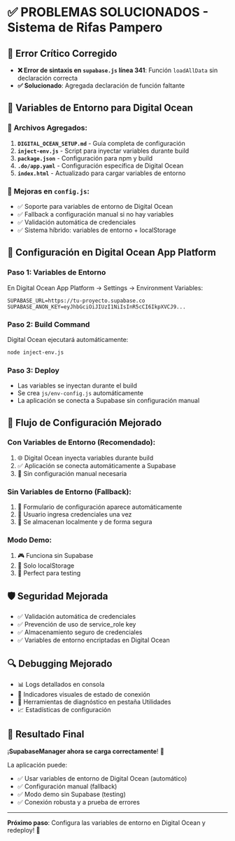# ✅ PROBLEMAS SOLUCIONADOS - Sistema de Rifas Pampero

## 🚨 **Error Crítico Corregido**
- **❌ Error de sintaxis en `supabase.js` línea 341**: Función `loadAllData` sin declaración correcta
- **✅ Solucionado**: Agregada declaración de función faltante

## 🌊 **Variables de Entorno para Digital Ocean**

### 📁 **Archivos Agregados:**
1. **`DIGITAL_OCEAN_SETUP.md`** - Guía completa de configuración
2. **`inject-env.js`** - Script para inyectar variables durante build
3. **`package.json`** - Configuración para npm y build
4. **`.do/app.yaml`** - Configuración específica de Digital Ocean
5. **`index.html`** - Actualizado para cargar variables de entorno

### 🔧 **Mejoras en `config.js`:**
- ✅ Soporte para variables de entorno de Digital Ocean
- ✅ Fallback a configuración manual si no hay variables
- ✅ Validación automática de credenciales
- ✅ Sistema híbrido: variables de entorno + localStorage

## 🚀 **Configuración en Digital Ocean App Platform**

### **Paso 1: Variables de Entorno**
En Digital Ocean App Platform → Settings → Environment Variables:
```
SUPABASE_URL=https://tu-proyecto.supabase.co
SUPABASE_ANON_KEY=eyJhbGciOiJIUzI1NiIsInR5cCI6IkpXVCJ9...
```

### **Paso 2: Build Command**
Digital Ocean ejecutará automáticamente:
```bash
node inject-env.js
```

### **Paso 3: Deploy**
- Las variables se inyectan durante el build
- Se crea `js/env-config.js` automáticamente
- La aplicación se conecta a Supabase sin configuración manual

## 🔄 **Flujo de Configuración Mejorado**

### **Con Variables de Entorno (Recomendado):**
1. 🌐 Digital Ocean inyecta variables durante build
2. ✅ Aplicación se conecta automáticamente a Supabase
3. 🎯 Sin configuración manual necesaria

### **Sin Variables de Entorno (Fallback):**
1. 🔑 Formulario de configuración aparece automáticamente
2. 📝 Usuario ingresa credenciales una vez
3. 💾 Se almacenan localmente y de forma segura

### **Modo Demo:**
1. 🎮 Funciona sin Supabase
2. 📱 Solo localStorage
3. 🧪 Perfect para testing

## 🛡️ **Seguridad Mejorada**
- ✅ Validación automática de credenciales
- ✅ Prevención de uso de service_role key
- ✅ Almacenamiento seguro de credenciales
- ✅ Variables de entorno encriptadas en Digital Ocean

## 🔍 **Debugging Mejorado**
- 📊 Logs detallados en consola
- 🎯 Indicadores visuales de estado de conexión
- 🔧 Herramientas de diagnóstico en pestaña Utilidades
- 📈 Estadísticas de configuración

## 🎯 **Resultado Final**
¡**SupabaseManager ahora se carga correctamente**! 🎉

La aplicación puede:
- ✅ Usar variables de entorno de Digital Ocean (automático)
- ✅ Configuración manual (fallback)
- ✅ Modo demo sin Supabase (testing)
- ✅ Conexión robusta y a prueba de errores

---

**Próximo paso**: Configura las variables de entorno en Digital Ocean y redeploy! 🚀
